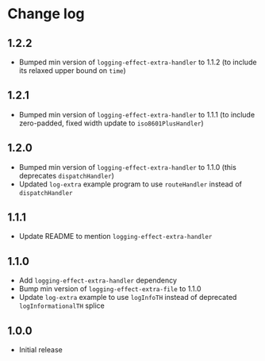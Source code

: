 # Change log

## 1.2.2

* Bumped min version of `logging-effect-extra-handler` to 1.1.2 (to include its relaxed upper bound on `time`)

## 1.2.1

* Bumped min version of `logging-effect-extra-handler` to 1.1.1 (to include zero-padded, fixed width update to `iso8601PlusHandler`)

## 1.2.0

* Bumped min version of `logging-effect-extra-handler` to 1.1.0 (this deprecates `dispatchHandler`)
* Updated `log-extra` example program to use `routeHandler` instead of `dispatchHandler`

## 1.1.1

* Update README to mention `logging-effect-extra-handler`

## 1.1.0

* Add `logging-effect-extra-handler` dependency
* Bump min version of `logging-effect-extra-file` to 1.1.0
* Update `log-extra` example to use `logInfoTH` instead of deprecated `logInformationalTH` splice

## 1.0.0

* Initial release

